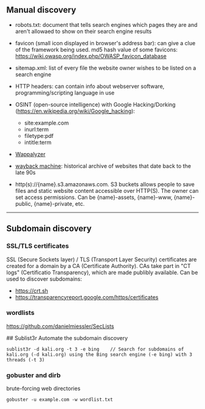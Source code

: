 ## Manual discovery

* robots.txt: document that tells search engines which pages they are and aren't allowaed to show on their search engine results

* favicon (small icon displayed in browser's address bar): can give a clue of the framework being used. md5 hash value of some favicons: https://wiki.owasp.org/index.php/OWASP_favicon_database

* sitemap.xml: list of every file the website owner wishes to be listed on a search engine

* HTTP headers: can contain info about webserver software, programming/scripting language in use

* OSINT (open-source intelligence) with Google Hacking/Dorking (https://en.wikipedia.org/wiki/Google_hacking):
  * site:example.com
  * inurl:term
  * filetype:pdf
  * intitle:term
  
* [Wappalyzer](https://www.wappalyzer.com/)

* [wayback machine](https://archive.org/web/): historical archive of websites that date back to the late 90s

* http(s)://{name}.s3.amazonaws.com. S3 buckets allows people to save files and static website content accessible over HTTP(S). The owner can set access permissions.
Can be {name}-assets, {name}-www, {name}-public, {name}-private, etc.





------------------


## Subdomain discovery


### SSL/TLS certificates

SSL (Secure Sockets layer) / TLS (Transport Layer Security) certificates are created for a domain by a CA (Certificate Authority). CAs take part in "CT logs" (Certificatio Transparency), which are made publibly available. Can be used to discover subdomains:
- https://crt.sh
- https://transparencyreport.google.com/https/certificates

### wordlists
https://github.com/danielmiessler/SecLists

## Sublist3r
Automate the subdomain discovery

    sublist3r -d kali.org -t 3 -e bing    // Search for subdomains of kali.org (-d kali.org) using the Bing search engine (-e bing) with 3 threads (-t 3)
    


### gobuster and dirb

brute-forcing web directories
    
    gobuster -u example.com -w wordlist.txt

